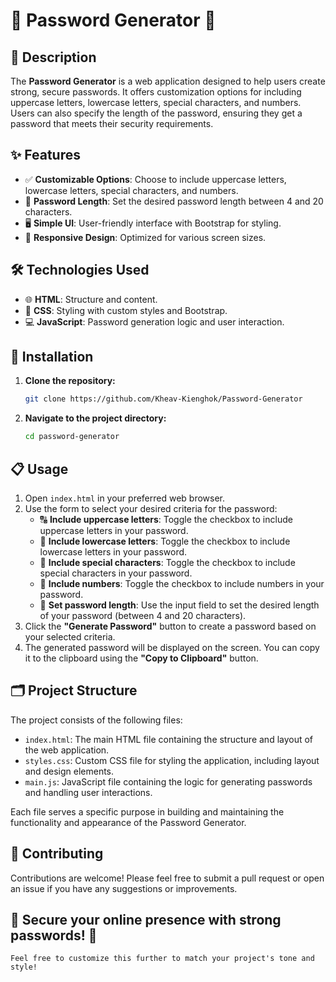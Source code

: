# 🔐 Password Generator 🔐

## 📜 Description

The **Password Generator** is a web application designed to help users create strong, secure passwords. It offers customization options for including uppercase letters, lowercase letters, special characters, and numbers. Users can also specify the length of the password, ensuring they get a password that meets their security requirements.

## ✨ Features

- ✅ **Customizable Options**: Choose to include uppercase letters, lowercase letters, special characters, and numbers.
- 📏 **Password Length**: Set the desired password length between 4 and 20 characters.
- 🖥️ **Simple UI**: User-friendly interface with Bootstrap for styling.
- 📱 **Responsive Design**: Optimized for various screen sizes.

## 🛠️ Technologies Used

- 🌐 **HTML**: Structure and content.
- 🎨 **CSS**: Styling with custom styles and Bootstrap.
- 💻 **JavaScript**: Password generation logic and user interaction.

## 🚀 Installation

1. **Clone the repository:**
   ```bash
   git clone https://github.com/Kheav-Kienghok/Password-Generator

2. **Navigate to the project directory:**
    ```bash
    cd password-generator

## 📋 Usage

1. Open `index.html` in your preferred web browser.
2. Use the form to select your desired criteria for the password:
   - 🔠 **Include uppercase letters**: Toggle the checkbox to include uppercase letters in your password.
   - 🔡 **Include lowercase letters**: Toggle the checkbox to include lowercase letters in your password.
   - 🔣 **Include special characters**: Toggle the checkbox to include special characters in your password.
   - 🔢 **Include numbers**: Toggle the checkbox to include numbers in your password.
   - 📏 **Set password length**: Use the input field to set the desired length of your password (between 4 and 20 characters).
3. Click the **"Generate Password"** button to create a password based on your selected criteria.
4. The generated password will be displayed on the screen. You can copy it to the clipboard using the **"Copy to Clipboard"** button.

## 🗂️ Project Structure

The project consists of the following files:

- `index.html`: The main HTML file containing the structure and layout of the web application.
- `styles.css`: Custom CSS file for styling the application, including layout and design elements.
- `main.js`: JavaScript file containing the logic for generating passwords and handling user interactions.

Each file serves a specific purpose in building and maintaining the functionality and appearance of the Password Generator.


## 🤝 Contributing

Contributions are welcome! Please feel free to submit a pull request or open an issue if you have any suggestions or improvements.

## 🔑 Secure your online presence with strong passwords! 🔑

```vbnet
Feel free to customize this further to match your project's tone and style!